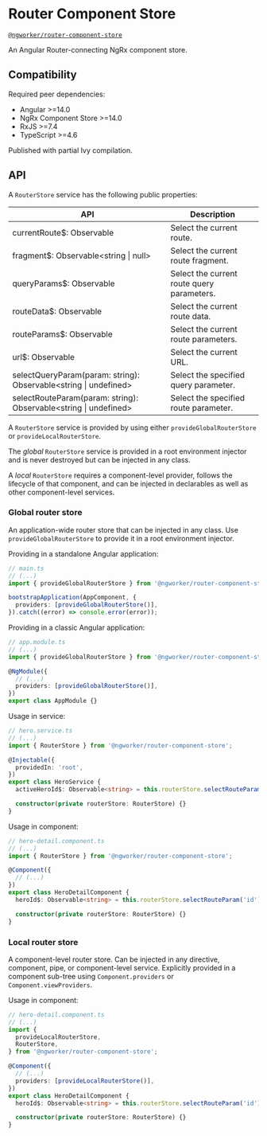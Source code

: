 # Router Component Store

[`@ngworker/router-component-store`](https://www.npmjs.com/package/@ngworker/router-component-store)

An Angular Router-connecting NgRx component store.

## Compatibility

Required peer dependencies:

- Angular >=14.0
- NgRx Component Store >=14.0
- RxJS >=7.4
- TypeScript >=4.6

Published with partial Ivy compilation.

## API

A `RouterStore` service has the following public properties:

| API                                                              | Description                                |
| ---------------------------------------------------------------- | ------------------------------------------ |
| currentRoute$: Observable<MinimalActivatedRouteSnapshot>         | Select the current route.                  |
| fragment$: Observable<string \| null>                            | Select the current route fragment.         |
| queryParams$: Observable<Params>                                 | Select the current route query parameters. |
| routeData$: Observable<Data>                                     | Select the current route data.             |
| routeParams$: Observable<Params>                                 | Select the current route parameters.       |
| url$: Observable<string>                                         | Select the current URL.                    |
| selectQueryParam(param: string): Observable<string \| undefined> | Select the specified query parameter.      |
| selectRouteParam(param: string): Observable<string \| undefined> | Select the specified route parameter.      |

A `RouterStore` service is provided by using either `provideGlobalRouterStore` or `provideLocalRouterStore`.

The _global_ `RouterStore` service is provided in a root environment injector and is never destroyed but can be injected in any class.

A _local_ `RouterStore` requires a component-level provider, follows the
lifecycle of that component, and can be injected in declarables as well as
other component-level services.

### Global router store

An application-wide router store that can be injected in any class. Use
`provideGlobalRouterStore` to provide it in a root environment injector.

Providing in a standalone Angular application:

```typescript
// main.ts
// (...)
import { provideGlobalRouterStore } from '@ngworker/router-component-store';

bootstrapApplication(AppComponent, {
  providers: [provideGlobalRouterStore()],
}).catch((error) => console.error(error));
```

Providing in a classic Angular application:

```typescript
// app.module.ts
// (...)
import { provideGlobalRouterStore } from '@ngworker/router-component-store';

@NgModule({
  // (...)
  providers: [provideGlobalRouterStore()],
})
export class AppModule {}
```

Usage in service:

```typescript
// hero.service.ts
// (...)
import { RouterStore } from '@ngworker/router-component-store';

@Injectable({
  providedIn: 'root',
})
export class HeroService {
  activeHeroId$: Observable<string> = this.routerStore.selectRouteParam('id');

  constructor(private routerStore: RouterStore) {}
}
```

Usage in component:

```typescript
// hero-detail.component.ts
// (...)
import { RouterStore } from '@ngworker/router-component-store';

@Component({
  // (...)
})
export class HeroDetailComponent {
  heroId$: Observable<string> = this.routerStore.selectRouteParam('id');

  constructor(private routerStore: RouterStore) {}
}
```

### Local router store

A component-level router store. Can be injected in any directive, component,
pipe, or component-level service. Explicitly provided in a component sub-tree
using `Component.providers` or `Component.viewProviders`.

Usage in component:

```typescript
// hero-detail.component.ts
// (...)
import {
  provideLocalRouterStore,
  RouterStore,
} from '@ngworker/router-component-store';

@Component({
  // (...)
  providers: [provideLocalRouterStore()],
})
export class HeroDetailComponent {
  heroId$: Observable<string> = this.routerStore.selectRouteParam('id');

  constructor(private routerStore: RouterStore) {}
}
```
